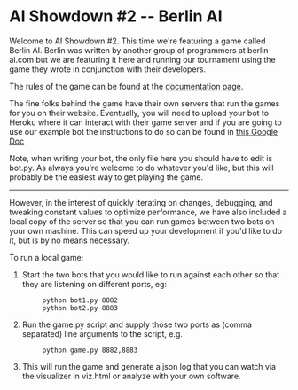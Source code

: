 AI Showdown #2 -- Berlin AI
===========================

Welcome to AI Showdown #2.  This time we're featuring a game called Berlin AI.
Berlin was written by another group of programmers at berlin-ai.com but we are
featuring it here and running our tournament using the game they wrote in
conjunction with their developers.

The rules of the game can be found at the
[documentation page](https://github.com/thirdside/berlin-ai/wiki/Berlin).


The fine folks behind the game have their own servers that run the games for you
on their website.  Eventually, you will need to upload your bot to Heroku where
it can interact with their game server and if you are going to use our example bot
the instructions to do so can be found in
[this Google Doc](https://docs.google.com/document/d/1Ha_2UgC4eRYbEs5TDJoX6pG0Y4UkIrIE_FXEmkO1-PU/edit)

Note, when writing your bot, the only file here you should have to edit
is bot.py.  As always you're welcome to do whatever you'd like, but this
will probably be the easiest way to get playing the game.

----

However, in the interest of quickly iterating on changes, debugging, and tweaking
constant values to optimize performance, we have also included a local copy of the
server so that you can run games between two bots on your own machine.  This can
speed up your development if you'd like to do it, but is by no means necessary.

To run a local game:

1. Start the two bots that you would like to run against each other so that
they are listening on different ports, eg:

            python bot1.py 8882
            python bot2.py 8883

2. Run the game.py script and supply those two ports as (comma separated) line arguments to the script, e.g.

            python game.py 8882,8883

3. This will run the game and generate a json log that you can watch via the visualizer in viz.html or analyze with your own software.
